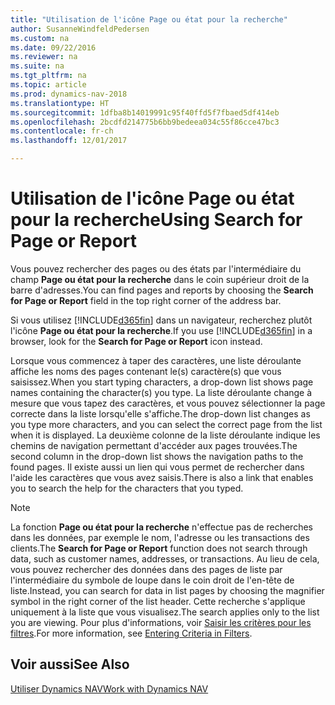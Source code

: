 ```yaml
---
title: "Utilisation de l'icône Page ou état pour la recherche"
author: SusanneWindfeldPedersen
ms.custom: na
ms.date: 09/22/2016
ms.reviewer: na
ms.suite: na
ms.tgt_pltfrm: na
ms.topic: article
ms.prod: dynamics-nav-2018
ms.translationtype: HT
ms.sourcegitcommit: 1dfba8b14019991c95f40ffd5f7fbaed5df414eb
ms.openlocfilehash: 2bcdfd214775b6bb9bedeea034c55f86cce47bc3
ms.contentlocale: fr-ch
ms.lasthandoff: 12/01/2017

---
```


# <a name="using-search-for-page-or-report"></a><span data-ttu-id="88f9c-102">Utilisation de l'icône Page ou état pour la recherche</span><span class="sxs-lookup"><span data-stu-id="88f9c-102">Using Search for Page or Report</span></span>
<span data-ttu-id="88f9c-103">Vous pouvez rechercher des pages ou des états par l'intermédiaire du champ **Page ou état pour la recherche** dans le coin supérieur droit de la barre d'adresses.</span><span class="sxs-lookup"><span data-stu-id="88f9c-103">You can find pages and reports by choosing the **Search for Page or Report** field in the top right corner of the address bar.</span></span>

<span data-ttu-id="88f9c-104">Si vous utilisez [!INCLUDE[d365fin](includes/d365fin_md.md)] dans un navigateur, recherchez plutôt l'icône **Page ou état pour la recherche**.</span><span class="sxs-lookup"><span data-stu-id="88f9c-104">If you use [!INCLUDE[d365fin](includes/d365fin_md.md)] in a browser, look for the **Search for Page or Report** icon instead.</span></span>

<span data-ttu-id="88f9c-105">Lorsque vous commencez à taper des caractères, une liste déroulante affiche les noms des pages contenant le(s) caractère(s) que vous saisissez.</span><span class="sxs-lookup"><span data-stu-id="88f9c-105">When you start typing characters, a drop-down list shows page names containing the character(s) you type.</span></span> <span data-ttu-id="88f9c-106">La liste déroulante change à mesure que vous tapez des caractères, et vous pouvez sélectionner la page correcte dans la liste lorsqu'elle s'affiche.</span><span class="sxs-lookup"><span data-stu-id="88f9c-106">The drop-down list changes as you type more characters, and you can select the correct page from the list when it is displayed.</span></span> <span data-ttu-id="88f9c-107">La deuxième colonne de la liste déroulante indique les chemins de navigation permettant d'accéder aux pages trouvées.</span><span class="sxs-lookup"><span data-stu-id="88f9c-107">The second column in the drop-down list shows the navigation paths to the found pages.</span></span> <span data-ttu-id="88f9c-108">Il existe aussi un lien qui vous permet de rechercher dans l'aide les caractères que vous avez saisis.</span><span class="sxs-lookup"><span data-stu-id="88f9c-108">There is also a link that enables you to search the help for the characters that you typed.</span></span>

> [!NOTE]  
>   <span data-ttu-id="88f9c-109">La fonction **Page ou état pour la recherche** n'effectue pas de recherches dans les données, par exemple le nom, l'adresse ou les transactions des clients.</span><span class="sxs-lookup"><span data-stu-id="88f9c-109">The **Search for Page or Report** function does not search through data, such as customer names, addresses, or transactions.</span></span> <span data-ttu-id="88f9c-110">Au lieu de cela, vous pouvez rechercher des données dans des pages de liste par l'intermédiaire du symbole de loupe dans le coin droit de l'en-tête de liste.</span><span class="sxs-lookup"><span data-stu-id="88f9c-110">Instead, you can search for data in list pages by choosing the magnifier symbol in the right corner of the list header.</span></span> <span data-ttu-id="88f9c-111">Cette recherche s'applique uniquement à la liste que vous visualisez.</span><span class="sxs-lookup"><span data-stu-id="88f9c-111">The search applies only to the list you are viewing.</span></span> <span data-ttu-id="88f9c-112">Pour plus d'informations, voir [Saisir les critères pour les filtres](ui-enter-criteria-filters.md).</span><span class="sxs-lookup"><span data-stu-id="88f9c-112">For more information, see [Entering Criteria in Filters](ui-enter-criteria-filters.md).</span></span>  

## <a name="see-also"></a><span data-ttu-id="88f9c-113">Voir aussi</span><span class="sxs-lookup"><span data-stu-id="88f9c-113">See Also</span></span>
[<span data-ttu-id="88f9c-114">Utiliser Dynamics NAV</span><span class="sxs-lookup"><span data-stu-id="88f9c-114">Work with Dynamics NAV</span></span>](ui-work-product.md)

